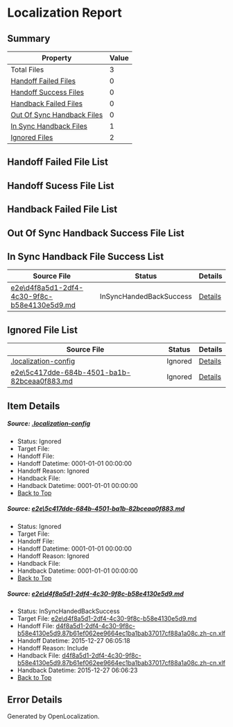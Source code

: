 # <a name='report-top'></a> Localization Report

## Summary
 Property | Value 
 -------- | ----- 
 Total Files | 3
[ Handoff Failed Files ](#handoff-failed-list)| 0
[ Handoff Success Files ](#handoff-success-list)| 0
[ Handback Failed Files ](#handback-failed-list)| 0
[ Out Of Sync Handback Files ](#outofsync-handback-success-list)| 0
[ In Sync Handback Files ](#insync-handback-success-list)| 1
[ Ignored Files ](#ignored-list)| 2

## <a name='handoff-failed-list'></a> Handoff Failed File List

## <a name='handoff-success-list'></a> Handoff Sucess File List

## <a name='handback-failed-list'></a> Handback Failed File List

## <a name='outofsync-handback-success-list'></a> Out Of Sync Handback Success File List

## <a name='insync-handback-success-list'></a> In Sync Handback File Success List
 Source File | Status | Details 
 ----------- | ------ | ------- 
 [e2e\d4f8a5d1-2df4-4c30-9f8c-b58e4130e5d9.md](https://github.com/OpenLocalizationTest/oltest/blob/a2c7e48969857bd532183a56c0c998df7a426606/e2e/d4f8a5d1-2df4-4c30-9f8c-b58e4130e5d9.md) | InSyncHandedBackSuccess | [Details](#c640a26a2d10917fdb740d301f9dc94c62427b322)

## <a name='ignored-list'></a> Ignored File List
 Source File | Status | Details 
 ----------- | ------ | ------- 
 [.localization-config](https://github.com/OpenLocalizationTest/oltest/blob/a2c7e48969857bd532183a56c0c998df7a426606/.localization-config) | Ignored | [Details](#1b1b1cababca9a843d46cac6cc08988e221902dd0)
 [e2e\5c417dde-684b-4501-ba1b-82bceaa0f883.md](https://github.com/OpenLocalizationTest/oltest/blob/a2c7e48969857bd532183a56c0c998df7a426606/e2e/5c417dde-684b-4501-ba1b-82bceaa0f883.md) | Ignored | [Details](#d097ca495043c67d87eee3707f7ef97dff3f6d3a1)

## Item Details
##### <a name='1b1b1cababca9a843d46cac6cc08988e221902dd0'></a> Source: [.localization-config](https://github.com/OpenLocalizationTest/oltest/blob/a2c7e48969857bd532183a56c0c998df7a426606/.localization-config)
* Status: Ignored
* Target File: 
* Handoff File: 
* Handoff Datetime: 0001-01-01 00:00:00
* Handoff Reason: Ignored
* Handback File: 
* Handback Datetime: 0001-01-01 00:00:00
* [Back to Top](#report-top)

##### <a name='d097ca495043c67d87eee3707f7ef97dff3f6d3a1'></a> Source: [e2e\5c417dde-684b-4501-ba1b-82bceaa0f883.md](https://github.com/OpenLocalizationTest/oltest/blob/a2c7e48969857bd532183a56c0c998df7a426606/e2e/5c417dde-684b-4501-ba1b-82bceaa0f883.md)
* Status: Ignored
* Target File: 
* Handoff File: 
* Handoff Datetime: 0001-01-01 00:00:00
* Handoff Reason: Ignored
* Handback File: 
* Handback Datetime: 0001-01-01 00:00:00
* [Back to Top](#report-top)

##### <a name='c640a26a2d10917fdb740d301f9dc94c62427b322'></a> Source: [e2e\d4f8a5d1-2df4-4c30-9f8c-b58e4130e5d9.md](https://github.com/OpenLocalizationTest/oltest/blob/a2c7e48969857bd532183a56c0c998df7a426606/e2e/d4f8a5d1-2df4-4c30-9f8c-b58e4130e5d9.md)
* Status: InSyncHandedBackSuccess
* Target File: [e2e\d4f8a5d1-2df4-4c30-9f8c-b58e4130e5d9.md](https://github.com/OpenLocalizationTestOrg/oltest.zh-cn/blob/0deb64b87019f00063299d63b96c228fbb857997/e2e/d4f8a5d1-2df4-4c30-9f8c-b58e4130e5d9.md)
* Handoff File: [d4f8a5d1-2df4-4c30-9f8c-b58e4130e5d9.87b61ef062ee9664ec1ba1bab37017cf88a1a08c.zh-cn.xlf](https://github.com/OpenLocalizationTestOrg/olhandoff/blob/3ece0447aa2d9cf3e3df2a4ef215c837bd2f4ae4/ol-handoff/OpenLocalizationTestOrg/oltest.zh-cn/qimu/d4f8a5d1-2df4-4c30-9f8c-b58e4130e5d9.87b61ef062ee9664ec1ba1bab37017cf88a1a08c.zh-cn.xlf)
* Handoff Datetime: 2015-12-27 06:05:18
* Handoff Reason: Include
* Handback File: [d4f8a5d1-2df4-4c30-9f8c-b58e4130e5d9.87b61ef062ee9664ec1ba1bab37017cf88a1a08c.zh-cn.xlf](https://github.com/OpenLocalizationTestOrg/olhandback/blob/00ef4e9e4e7e18405f6f3610abf22b665a0dbf71/ol-handback/OpenLocalizationTestOrg/oltest.zh-cn/qimu/d4f8a5d1-2df4-4c30-9f8c-b58e4130e5d9.87b61ef062ee9664ec1ba1bab37017cf88a1a08c.zh-cn.xlf)
* Handback Datetime: 2015-12-27 06:06:23
* [Back to Top](#report-top)


## Error Details

Generated by OpenLocalization.
